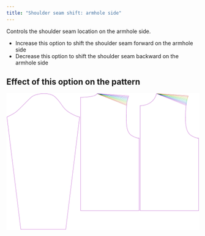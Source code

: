 ```yaml
---
title: "Shoulder seam shift: armhole side"
---
```



Controls the shoulder seam location on the armhole side.

- Increase this option to shift the shoulder seam forward on the armhole side
- Decrease this option to shift the shoulder seam backward on the armhole side

## Effect of this option on the pattern

![This image shows the effect of this option by superimposing several variants that have a different value for this option](brian_s3armhole_sample.svg "Effect of this option on the pattern")
